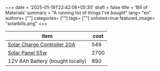 +++
date = '2025-01-19T22:42:06+05:30'
draft = false
title = 'Bill of Materials'
summary = "A running list of things I've bought"
lang= "en"
authors= [""]
categories= [""]
tags= [""]
unlisted=true
featured_image= "solarbills.png"
+++

| item | cost |
|---|---|
| [Solar Charge Controller 20A](https://www.amazon.in/Skypearll-Controller-Intelligent-Battery-Regulator/) | 549 |
| [Solar Panel 55w](https://amzn.in/d/aX7kRBz) | 2700 |
| 12V 8Ah Battery (bought locally) | 890 |